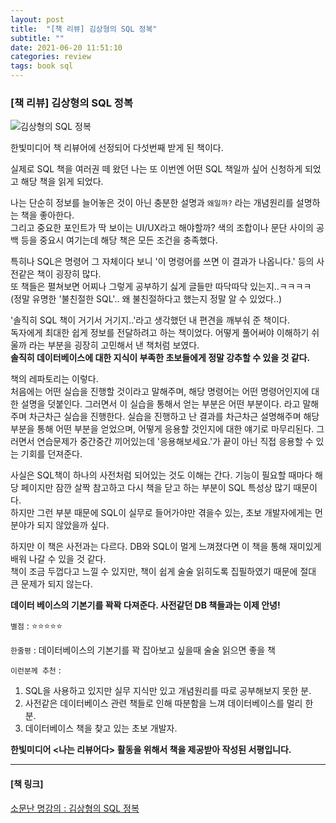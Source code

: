 ```yaml
---
layout: post
title:  "[책 리뷰] 김상형의 SQL 정복"
subtitle: ""
date: 2021-06-20 11:51:10
categories: review
tags: book sql
---
```


### [책 리뷰] 김상형의 SQL 정복

![김상형의 SQL 정복](https://tva1.sinaimg.cn/large/008i3skNgy1grp5f3eiboj31500u0tje.jpg)

한빛미디어 책 리뷰어에 선정되어 다섯번째 받게 된 책이다.

실제로 SQL 책을 여러권 떼 왔던 나는 또 이번엔 어떤 SQL 책일까 싶어 신청하게 되었고 해당 책을 읽게 되었다.

나는 단순히 정보를 늘어놓은 것이 아닌 충분한 설명과 `왜일까?` 라는 개념원리를 설명하는 책을 좋아한다.  
그리고 중요한 포인트가 딱 보이는 UI/UX라고 해야할까? 색의 조합이나 문단 사이의 공백 등을 중요시 여기는데 해당 책은 모든 조건을 충족했다.

특히나 SQL은 명령어 그 자체이다 보니 '이 명령어를 쓰면 이 결과가 나옵니다.' 등의 사전같은 책이 굉장히 많다.  
또 책들은 펼쳐보면 어찌나 그렇게 공부하기 싫게 글들만 따닥따닥 있는지..ㅋㅋㅋㅋ  
(정말 유명한 '불친절한 SQL'.. 왜 불친절하다고 했는지 정말 알 수 있었다..)  

'솔직히 SQL 책이 거기서 거기지..'라고 생각했던 내 편견을 깨부숴 준 책이다.  
독자에게 최대한 쉽게 정보를 전달하려고 하는 책이었다. 어떻게 풀어써야 이해하기 쉬울까 라는 부분을 굉장히 고민해서 낸 책처럼 보였다.  
**솔직히 데이터베이스에 대한 지식이 부족한 초보들에게 정말 강추할 수 있을 것 같다.**

책의 레파토리는 이렇다.  
처음에는 어떤 실습을 진행할 것이라고 말해주며, 해당 명령어는 어떤 명령어인지에 대한 설명을 덧붙인다. 그러면서 이 실습을 통해서 얻는 부분은 어떤 부분이다. 라고 말해주며 차근차근 실습을 진행한다. 실습을 진행하고 난 결과를 차근차근 설명해주며 해당 부분을 통해 어떤 부분을 얻었으며, 어떻게 응용할 것인지에 대한 얘기로 마무리된다. 그러면서 연습문제가 중간중간 끼어있는데 '응용해보세요.'가 끝이 아닌 직접 응용할 수 있는 기회를 던져준다.

사실은 SQL책이 하나의 사전처럼 되어있는 것도 이해는 간다. 기능이 필요할 때마다 해당 페이지만 잠깐 살짝 참고하고 다시 책을 닫고 하는 부분이 SQL 특성상 많기 때문이다.  
하지만 그런 부분 때문에 SQL이 실무로 들어가야만 겪을수 있는, 초보 개발자에게는 먼 분야가 되지 않았을까 싶다.  

하지만 이 책은 사전과는 다르다. DB와 SQL이 멀게 느껴졌다면 이 책을 통해 재미있게 배워 나갈 수 있을 것 같다.  
책이 조금 두껍다고 느낄 수 있지만, 책이 쉽게 술술 읽히도록 집필하였기 때문에 절대 큰 문제가 되지 않는다.

**데이터 베이스의 기본기를 꽉꽉 다져준다. 사전같던 DB 책들과는 이제 안녕!**


`별점` : ⭐️⭐️⭐️⭐️⭐️

`한줄평` : 데이터베이스의 기본기를 꽉 잡아보고 싶을때 술술 읽으면 좋을 책

`이런분께 추천` :  
1. SQL을 사용하고 있지만 실무 지식만 있고 개념원리를 따로 공부해보지 못한 분.
2. 사전같은 데이터베이스 관련 책들로 인해 따분함을 느껴 데이터베이스를 멀리 한 분.
3. 데이터베이스 책을 찾고 있는 초보 개발자.

**한빛미디어 \<나는 리뷰어다\> 활동을 위해서 책을 제공받아 작성된 서평입니다.**

- - -
#### [책 링크]

[소문난 명강의 : 김상형의 SQL 정복](https://hanbit.co.kr/media/books/book_view.html?p_code=B9543045444)
